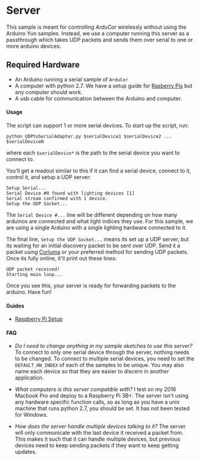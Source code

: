 # Server

This sample is meant for controlling _ArduCor_ wirelessly without using the Arduino Yun samples. Instead, we use a computer running this server as a passthrough which takes UDP packets and sends them over serial to one or more arduino devices.

## <a name="hardware"></a>Required Hardware

* An Arduino running a serial sample of `ArduCor`
* A computer with python 2.7. We have a setup guide for [Rasberry Pis](RaspberryPiSetup.md) but any computer should work.
* A usb cable for communication between the Arduino and computer.

#### <a name="usage"></a>Usage

The script can support 1 or more serial devices. To start up the script, run:
```
python UDPtoSerialAdapter.py $serialDevice1 $serialDevice2 ... $serialDeviceN
```
where each  `$serialDevice*` is the path to the serial device you want to connect to.


You'll get a readout similar to this if it can find a serial device, connect to it, control it, and setup a UDP server:

```
Setup Serial...
Serial Device #0 found with lighting devices [1]
Serial stream confirmed with 1 device.
Setup the UDP Socket...
```

The `Serial Device #...` line will be different depending on how many arduinos are connected and what light indices they use. For this sample, we are using a single Arduino with a single lighting hardware connected to it.


The final line, `Setup the UDP Socket...`  means its set up a UDP server, but its waiting for an initial discovery packet to be sent over UDP. Send it a packet using [Corluma](https://github.com/timsee/Corluma) or your preferred method for sending UDP packets. Once its fully online, it'll print out these lines:
```
UDP packet received!
Starting main loop...
```
Once you see this, your server is ready for forwarding packets to the arduino. Have fun!

#### <a name="Guides"></a>Guides

* [Raspberry Pi Setup](RaspberryPiSetup.md)

#### <a name="FAQ"></a>FAQ

* *Do I need to change anything in my sample sketches to use this server?* To connect to only one serial device through the server, nothing needs to be changed. To connect to multiple serial devices, you need to set the `DEFAULT_HW_INDEX` of each of the samples to be unique.  You may also name each device so that they are easier to discern in another application.

* *What computers is this server compatible with?* I test on my 2016 Macbook Pro and deploy to a Raspberry Pi 3B+. The server isn't using any hardware specific function calls, so as long as you have a unix machine that runs python 2.7, you should be set. It has not been tested for Windows.

* *How does the server handle multiple devices talking to it?* The server will only communicate with the last device it received a packet from. This makes it such that it can handle multiple devices, but previous devices need to keep sending packets if they want to keep getting updates.




